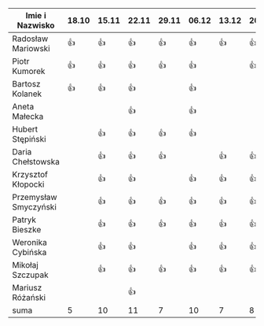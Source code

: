 Imie i Nazwisko  | 18.10 | 15.11 |22.11| 29.11 | 06.12 | 13.12 | 20.12 | 10.01 | 17.01 |
---------------- | ----- | ----- |-----| ----- | ----- | ----- | ----- | ----- | ----- |
Radosław Mariowski | :+1: | :+1: |:+1:| :+1:| :+1: | :+1: | :+1: | :+1: | |
Piotr Kumorek	 | :+1:	| :+1: | :+1: | :+1: | :+1: | | :+1: | :+1: | |
Bartosz Kolanek	 | :+1:	| :+1: |:+1:| | :+1: | | |:+1: | |
Aneta Małecka	 | 	|  |:+1:| | :+1: | | | :+1:| |
Hubert Stępiński |      |:+1:| :+1:|:+1:|:+1:  | | | :+1:| |
Daria Chełstowska |        | :+1: |:+1:| :+1: | | :+1: | :+1: | | |
Krzysztof Kłopocki |      | :+1: | :+1: | | :+1: | :+1: | :+1: | :+1: | |
Przemysław Smyczyński |      | :+1: |:+1:| :+1: | :+1: | :+1: | :+1: | :+1: | |
Patryk Bieszke |      | :+1: |:+1:| :+1: | :+1: | :+1: | :+1: | :+1: | |
Weronika Cybińska |     | :+1: | :+1: | | :+1: | :+1: | :+1: | :+1: | |
Mikołaj Szczupak  |     | :+1: | :+1: | :+1: | :+1: | :+1: | :+1: | :+1: | :+1: |
Mariusz Różański |     |      | :+1: |  | | | | | |
suma             | 5   | 10 | 11 | 7 | 10 | 7 | 8 | | |
